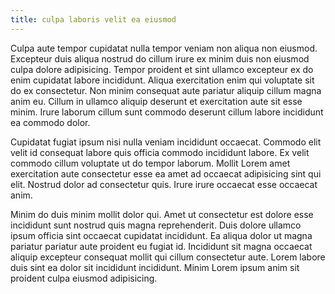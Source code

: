 ```yaml
---
title: culpa laboris velit ea eiusmod
---
```


Culpa aute tempor cupidatat nulla tempor veniam non aliqua non eiusmod. Excepteur duis aliqua nostrud do cillum irure ex minim duis non eiusmod culpa dolore adipisicing. Tempor proident et sint ullamco excepteur ex do enim cupidatat labore incididunt. Aliqua exercitation enim qui voluptate sit do ex consectetur. Non minim consequat aute pariatur aliquip cillum magna anim eu. Cillum in ullamco aliquip deserunt et exercitation aute sit esse minim. Irure laborum cillum sunt commodo deserunt cillum labore incididunt ea commodo dolor.

Cupidatat fugiat ipsum nisi nulla veniam incididunt occaecat. Commodo elit velit id consequat labore quis officia commodo incididunt labore. Ex velit commodo cillum voluptate ut do tempor laborum. Mollit Lorem amet exercitation aute consectetur esse ea amet ad occaecat adipisicing sint qui elit. Nostrud dolor ad consectetur quis. Irure irure occaecat esse occaecat anim.

Minim do duis minim mollit dolor qui. Amet ut consectetur est dolore esse incididunt sunt nostrud quis magna reprehenderit. Duis dolore ullamco ipsum officia sint occaecat cupidatat incididunt. Ea aliqua dolor ut magna pariatur pariatur aute proident eu fugiat id. Incididunt sit magna occaecat aliquip excepteur consequat mollit qui cillum consectetur aute. Lorem labore duis sint ea dolor sit incididunt incididunt. Minim Lorem ipsum anim sit proident culpa eiusmod adipisicing.